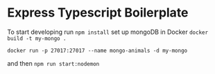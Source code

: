 # Express Typescript Boilerplate
To start developing run `npm install`
set up mongoDB in Docker
`docker build -t my-mongo .`

`docker run -p 27017:27017 --name mongo-animals -d my-mongo`

 and then `npm run start:nodemon`

